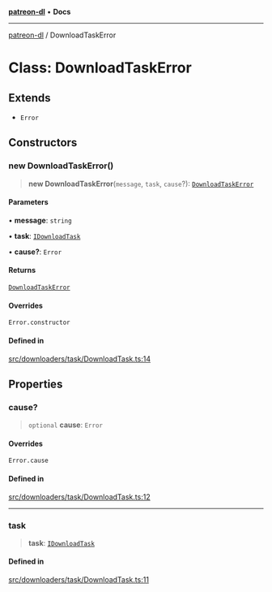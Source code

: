 [**patreon-dl**](../README.md) • **Docs**

***

[patreon-dl](../README.md) / DownloadTaskError

# Class: DownloadTaskError

## Extends

- `Error`

## Constructors

### new DownloadTaskError()

> **new DownloadTaskError**(`message`, `task`, `cause`?): [`DownloadTaskError`](DownloadTaskError.md)

#### Parameters

• **message**: `string`

• **task**: [`IDownloadTask`](../interfaces/IDownloadTask.md)

• **cause?**: `Error`

#### Returns

[`DownloadTaskError`](DownloadTaskError.md)

#### Overrides

`Error.constructor`

#### Defined in

[src/downloaders/task/DownloadTask.ts:14](https://github.com/patrickkfkan/patreon-dl/blob/29c94231b23a7a4c79dabb0a793bbd02deb02932/src/downloaders/task/DownloadTask.ts#L14)

## Properties

### cause?

> `optional` **cause**: `Error`

#### Overrides

`Error.cause`

#### Defined in

[src/downloaders/task/DownloadTask.ts:12](https://github.com/patrickkfkan/patreon-dl/blob/29c94231b23a7a4c79dabb0a793bbd02deb02932/src/downloaders/task/DownloadTask.ts#L12)

***

### task

> **task**: [`IDownloadTask`](../interfaces/IDownloadTask.md)

#### Defined in

[src/downloaders/task/DownloadTask.ts:11](https://github.com/patrickkfkan/patreon-dl/blob/29c94231b23a7a4c79dabb0a793bbd02deb02932/src/downloaders/task/DownloadTask.ts#L11)
